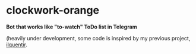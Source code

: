 # clockwork-orange

**Bot that works like "to-watch" ToDo list in Telegram**

(heavily under development, some code is inspired by my previous project,
[ilquentir](https://github.com/ilquentir/ilquentir).
